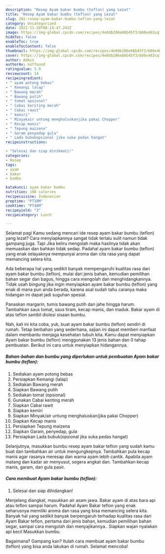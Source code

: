 ```yaml
---
description: "Resep Ayam bakar bumbu (teflon) yang Lezat"
title: "Resep Ayam bakar bumbu (teflon) yang Lezat"
slug: 202-resep-ayam-bakar-bumbu-teflon-yang-lezat
category: Uncategorized
date: 2022-11-28T08:14:47.241Z
image: https://img-global.cpcdn.com/recipes/4e0db286e88b45f3/680x482cq70/ayam-bakar-bumbu-teflon-foto-resep-utama.jpg
hideToc: false
enableToc: true
enableTocContent: false
thumbnail: https://img-global.cpcdn.com/recipes/4e0db286e88b45f3/680x482cq70/ayam-bakar-bumbu-teflon-foto-resep-utama.jpg
cover: https://img-global.cpcdn.com/recipes/4e0db286e88b45f3/680x482cq70/ayam-bakar-bumbu-teflon-foto-resep-utama.jpg
author: Admin
authorAv: notfound
ratingvalue: 3.9
reviewcount: 14
recipeingredient:
- " ayam potong bebas"
- " Kemangi lalap"
- " Bawang merah"
- " Bawang putih"
- " tomat opsional"
- " Cabai keriting merah"
- " Cabai rawit"
- " kemiri"
- " Minyakair untung menghaluskanjika pakai Chopper"
- " Kecap manis"
- " Tepung maizena"
- " Garam penyedap gula"
- " Lada bubukopsional jika suka pedas hangat"
recipeinstructions:

- "Selesai dan siap dinikmati!"
categories:
- Resep
tags:
- ayam
- bakar
- bumbu

katakunci: ayam bakar bumbu 
nutrition: 198 calories
recipecuisine: Indonesian
preptime: "PT18M"
cooktime: "PT46M"
recipeyield: "3"
recipecategory: Lunch

---
```



Selamat pagi Kamu sedang mencari ide resep ayam bakar bumbu (teflon) yang lezat? Cara menyiapkannya sangat tidak terlalu sulit namun tidak gampang juga. Tapi Jika keliru mengolah maka hasilnya tidak akan memuaskan dan bahkan tidak sedap. Padahal ayam bakar bumbu (teflon) yang enak selayaknya mempunyai aroma dan cita rasa yang dapat memancing selera kita.


Ada beberapa hal yang sedikit banyak mempengaruhi kualitas rasa dari ayam bakar bumbu (teflon), mulai dari jenis bahan, kemudian pemilihan bahan segar dan bagus, hingga cara mengolah dan menghidangkannya. Tidak usah bingung jika ingin menyiapkan ayam bakar bumbu (teflon) yang enak di mana pun anda berada, karena asal sudah tahu caranya maka hidangan ini dapat jadi suguhan spesial.

Panaskan margarin, tumis bawang putih dan jahe hingga harum. Tambahkan saus tomat, saus tiram, kecap manis, dan maduk. Bakar ayam di atas teflon sambil diolesi sisaan bumbu.


Nah, kali ini kita coba, yuk, buat ayam bakar bumbu (teflon) sendiri di rumah. Tetap berbahan yang sederhana, sajian ini dapat memberi manfaat dalam membantu menjaga kesehatan tubuh kita. Kamu dapat menyiapkan Ayam bakar bumbu (teflon) menggunakan 13 jenis bahan dan 0 tahap pembuatan. Berikut ini cara untuk menyiapkan hidangannya.

<!--inarticleads1-->

##### Bahan-bahan dan bumbu yang diperlukan untuk pembuatan Ayam bakar bumbu (teflon):

1. Sediakan  ayam potong bebas
1. Persiapkan  Kemangi (lalap)
1. Sediakan  Bawang merah
1. Siapkan  Bawang putih
1. Sediakan  tomat (opsional)
1. Gunakan  Cabai keriting merah
1. Siapkan  Cabai rawit
1. Siapkan  kemiri
1. Siapkan  Minyak/air untung menghaluskan(jika pakai Chopper)
1. Siapkan  Kecap manis
1. Persiapkan  Tepung maizena
1. Siapkan  Garam, penyedap, gula
1. Persiapkan  Lada bubuk(opsional jika suka pedas hangat)


Selanjutnya, masukkan bumbu resep ayam bakar teflon yang sudah kamu buat dan tambahkan air untuk mengungkepnya. Tambahkan pula kecap manis agar rasanya meresap dan warna ayam lebih cantik. Apabila ayam matang dan kadar air menyusut, segera angkat dan. Tambahkan kecap manis, garam, dan gula pasir. 

<!--inarticleads2-->

##### Cara membuat Ayam bakar bumbu (teflon):


1. Selesai dan siap dihidangkan!

Menjelang diangkat, masukkan air asam jawa. Bakar ayam di atas bara api atau teflon sampai harum. Padahal Ayam Bakar teflon yang enak seharusnya memiliki aroma dan rasa yang bisa memancing selera kita. Banyak hal yang sedikit banyak berpengaruh terhadap kualitas rasa dari Ayam Bakar teflon, pertama dari jenis bahan, kemudian pemilihan bahan segar, sampai cara mengolah dan menyajikannya.. Siapkan wajan nyalakan api kecil Masukkan bumbu. 

Bagaimana? Gampang kan? Itulah cara membuat ayam bakar bumbu (teflon) yang bisa anda lakukan di rumah. Selamat mencoba!

